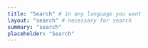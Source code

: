 ```yaml
---
title: "Search" # in any language you want
layout: "search" # necessary for search
summary: "search"
placeholder: "Search"
---
```

